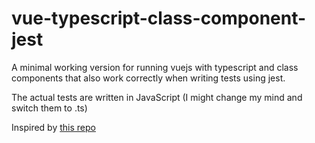 # vue-typescript-class-component-jest
A minimal working version for running vuejs with typescript and class components that also work correctly when writing tests using jest.

The actual tests are written in JavaScript (I might change my mind and switch them to .ts)

Inspired by [this repo](https://github.com/blocka/strange-jest-behavior)
